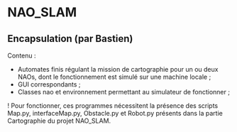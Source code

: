 NAO_SLAM
========

Encapsulation (par Bastien)
---------------------------

Contenu :
  - Automates finis régulant la mission de cartographie pour un ou deux NAOs, dont le fonctionnement est simulé sur une machine locale ;
  - GUI correspondants ;
  - Classes nao et environnement permettant au simulateur de fonctionner ;

! Pour fonctionner, ces programmes nécessitent la présence des scripts Map.py, interfaceMap.py, Obstacle.py et Robot.py présents dans la partie Cartographie du projet NAO_SLAM.
